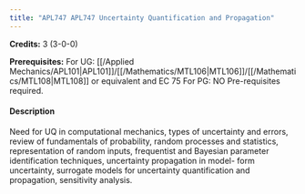```yaml
---
title: "APL747 APL747 Uncertainty Quantification and Propagation"
---
```

**Credits:** 3 (3-0-0)

**Prerequisites:** For UG: [[/Applied Mechanics/APL101|APL101]]/[[/Mathematics/MTL106|MTL106]]/[[/Mathematics/MTL108|MTL108]] or equivalent and EC 75 For PG: NO Pre-requisites required.

#### Description
Need for UQ in computational mechanics, types of uncertainty and errors, review of fundamentals of probability, random processes and statistics, representation of random inputs, frequentist and Bayesian parameter identification techniques, uncertainty propagation in model- form uncertainty, surrogate models for uncertainty quantification and propagation, sensitivity analysis.
